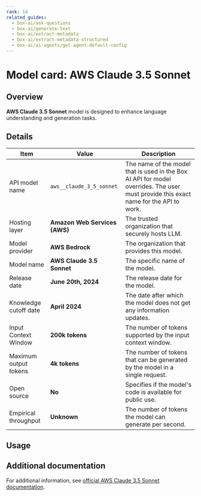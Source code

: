 ```yaml
---
rank: 14
related_guides:
  - box-ai/ask-questions
  - box-ai/generate-text
  - box-ai/extract-metadata
  - box-ai/extract-metadata-structured
  - box-ai/ai-agents/get-agent-default-config
---
```

# Model card: AWS Claude 3.5 Sonnet

## Overview

**AWS Claude 3.5 Sonnet** model is designed to enhance language understanding and generation tasks.

## Details

| Item  | Value | Description |
|-----------|----------|----------|
|API model name|`aws__claude_3_5_sonnet`| The name of the model that is used in the Box AI API for model overrides. The user must provide this exact name for the API to work. |
|Hosting layer|  **Amazon Web Services (AWS)** | The trusted organization that securely hosts LLM. |
|Model provider|**AWS Bedrock**| The organization that provides this model. |
|Model name|**AWS Claude 3.5 Sonnet**| The specific name of the model. | 
|Release date| **June 20th, 2024** | The release date for the model.|
|Knowledge cutoff date| **April 2024**| The date after which the model does not get any information updates. |
|Input Context Window |**200k tokens**| The number of tokens supported by the input context window.| 
|Maximum output tokens | **4k tokens** |The number of tokens that can be generated by the model in a single request.| 
|Open source | **No** | Specifies if the model's code is available for public use.
|Empirical throughput| **Unknown**| The number of tokens the model can generate per second.|

## Usage

## Additional documentation

For additional information, see [official AWS Claude 3.5 Sonnet documentation][aws-claude].

[aws-claude]: https://aws.amazon.com/bedrock/claude/